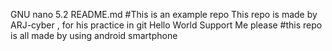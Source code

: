 GNU nano 5.2             README.md
#This is an example repo
This repo is made by ARJ-cyber , for his practice in git
Hello World
Support Me please
#this repo is all made by using android smartphone
